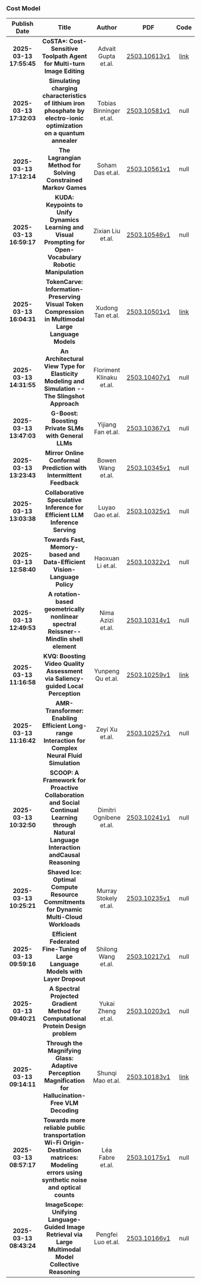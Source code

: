 
### Cost Model
|Publish Date|Title|Author|PDF|Code|
| :---: | :---: | :---: | :---: | :---: |
|**2025-03-13 17:55:45**|**CoSTA$\ast$: Cost-Sensitive Toolpath Agent for Multi-turn Image Editing**|Advait Gupta et.al.|[2503.10613v1](http://arxiv.org/abs/2503.10613v1)|[link](https://github.com/tianyi-lab/CoSTAR)|
|**2025-03-13 17:32:03**|**Simulating charging characteristics of lithium iron phosphate by   electro-ionic optimization on a quantum annealer**|Tobias Binninger et.al.|[2503.10581v1](http://arxiv.org/abs/2503.10581v1)|null|
|**2025-03-13 17:12:14**|**The Lagrangian Method for Solving Constrained Markov Games**|Soham Das et.al.|[2503.10561v1](http://arxiv.org/abs/2503.10561v1)|null|
|**2025-03-13 16:59:17**|**KUDA: Keypoints to Unify Dynamics Learning and Visual Prompting for   Open-Vocabulary Robotic Manipulation**|Zixian Liu et.al.|[2503.10546v1](http://arxiv.org/abs/2503.10546v1)|null|
|**2025-03-13 16:04:31**|**TokenCarve: Information-Preserving Visual Token Compression in   Multimodal Large Language Models**|Xudong Tan et.al.|[2503.10501v1](http://arxiv.org/abs/2503.10501v1)|[link](https://github.com/ShawnTan86/TokenCarve)|
|**2025-03-13 14:31:55**|**An Architectural View Type for Elasticity Modeling and Simulation -- The   Slingshot Approach**|Floriment Klinaku et.al.|[2503.10407v1](http://arxiv.org/abs/2503.10407v1)|null|
|**2025-03-13 13:47:03**|**G-Boost: Boosting Private SLMs with General LLMs**|Yijiang Fan et.al.|[2503.10367v1](http://arxiv.org/abs/2503.10367v1)|null|
|**2025-03-13 13:23:43**|**Mirror Online Conformal Prediction with Intermittent Feedback**|Bowen Wang et.al.|[2503.10345v1](http://arxiv.org/abs/2503.10345v1)|null|
|**2025-03-13 13:03:38**|**Collaborative Speculative Inference for Efficient LLM Inference Serving**|Luyao Gao et.al.|[2503.10325v1](http://arxiv.org/abs/2503.10325v1)|null|
|**2025-03-13 12:58:40**|**Towards Fast, Memory-based and Data-Efficient Vision-Language Policy**|Haoxuan Li et.al.|[2503.10322v1](http://arxiv.org/abs/2503.10322v1)|null|
|**2025-03-13 12:49:53**|**A rotation-based geometrically nonlinear spectral Reissner--Mindlin   shell element**|Nima Azizi et.al.|[2503.10314v1](http://arxiv.org/abs/2503.10314v1)|null|
|**2025-03-13 11:16:58**|**KVQ: Boosting Video Quality Assessment via Saliency-guided Local   Perception**|Yunpeng Qu et.al.|[2503.10259v1](http://arxiv.org/abs/2503.10259v1)|[link](https://github.com/qyp2000/KVQ)|
|**2025-03-13 11:16:42**|**AMR-Transformer: Enabling Efficient Long-range Interaction for Complex   Neural Fluid Simulation**|Zeyi Xu et.al.|[2503.10257v1](http://arxiv.org/abs/2503.10257v1)|null|
|**2025-03-13 10:32:50**|**SCOOP: A Framework for Proactive Collaboration and Social Continual   Learning through Natural Language Interaction andCausal Reasoning**|Dimitri Ognibene et.al.|[2503.10241v1](http://arxiv.org/abs/2503.10241v1)|null|
|**2025-03-13 10:25:21**|**Shaved Ice: Optimal Compute Resource Commitments for Dynamic Multi-Cloud   Workloads**|Murray Stokely et.al.|[2503.10235v1](http://arxiv.org/abs/2503.10235v1)|null|
|**2025-03-13 09:59:16**|**Efficient Federated Fine-Tuning of Large Language Models with Layer   Dropout**|Shilong Wang et.al.|[2503.10217v1](http://arxiv.org/abs/2503.10217v1)|null|
|**2025-03-13 09:40:21**|**A Spectral Projected Gradient Method for Computational Protein Design   problem**|Yukai Zheng et.al.|[2503.10203v1](http://arxiv.org/abs/2503.10203v1)|null|
|**2025-03-13 09:14:11**|**Through the Magnifying Glass: Adaptive Perception Magnification for   Hallucination-Free VLM Decoding**|Shunqi Mao et.al.|[2503.10183v1](http://arxiv.org/abs/2503.10183v1)|[link](https://github.com/ShunqiM/PM)|
|**2025-03-13 08:57:17**|**Towards more reliable public transportation Wi-Fi Origin-Destination   matrices: Modeling errors using synthetic noise and optical counts**|Léa Fabre et.al.|[2503.10175v1](http://arxiv.org/abs/2503.10175v1)|null|
|**2025-03-13 08:43:24**|**ImageScope: Unifying Language-Guided Image Retrieval via Large   Multimodal Model Collective Reasoning**|Pengfei Luo et.al.|[2503.10166v1](http://arxiv.org/abs/2503.10166v1)|null|
